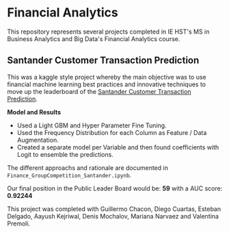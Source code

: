 # Financial Analytics

This repository represents several projects completed in IE HST's MS in Business Analytics and Big Data's Financial Analytics course.

## Santander Customer Transaction Prediction

This was a kaggle style project whereby the main objective was to use financial machine learning best practices and innovative techniques to move up the leaderboard of the [Santander Customer Transaction Prediction](https://www.kaggle.com/c/santander-customer-transaction-prediction). 

**Model and Results**

- Used a Light GBM and Hyper Parameter Fine Tuning.
- Used the Frequency Distribution for each Column as Feature / Data Augmentation.
- Created a separate model per Variable and then found coefficients with Logit to ensemble the predictions.

The different approachs and rationale are documented in `Finance_GroupCompetition_Santander.ipynb`.

Our final position in the Public Leader Board would be: **59** with a AUC score: **0.92244**

This project was completed with Guillermo Chacon, Diego Cuartas, Esteban Delgado, Aayush Kejriwal, Denis Mochalov, Mariana Narvaez and Valentina Premoli.

